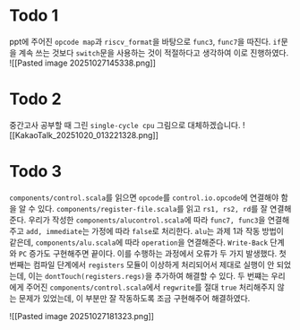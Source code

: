 # Todo 1

ppt에 주어진 `opcode map`과 `riscv_format`을 바탕으로 `func3`, `func7`을 따진다. `if`문을 계속 쓰는 것보다 `switch`문을 사용하는 것이 적절하다고 생각하여 이로 진행하였다.
![[Pasted image 20251027145338.png]]

# Todo 2

중간고사 공부할 때 그린 `single-cycle cpu` 그림으로 대체하겠습니다.
![[KakaoTalk_20251020_013221328.png]]

# Todo 3

`components/control.scala`를 읽으면 `opcode`를 `control.io.opcode`에 연결해야 함을 알 수 있다. `components/register-file.scala`를 읽고 `rs1, rs2, rd`를 잘 연결해준다. 우리가 작성한 `components/alucontrol.scala`에 따라 `func7, func3`을 연결해주고 `add, immediate`는 가정에 따라 `false`로 처리한다. `alu`는 과제 1과 작동 방법이 같은데, `components/alu.scala`에 따라 `operation`을 연결해준다. `Write-Back` 단계와 `PC` 증가도 구현해주면 끝이다.
이를 수행하는 과정에서 오류가 두 가지 발생했다. 첫 번째는 컴파일 단계에서 `registers` 모듈이 이상하게 처리되어서 제대로 실행이 안 되었는데, 이는 `dontTouch(registers.regs)`을 추가하여 해결할 수 있다. 두 번쨰는 우리에게 주어진 `components/control.scala`에서 `regwrite`를 절대 `true` 처리해주지 않는 문제가 있었는데, 이 부분만 잘 작동하도록 조금 구현해주어 해결하였다.

![[Pasted image 20251027181323.png]]

